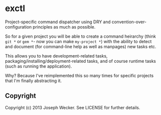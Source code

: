 exctl
=====

Project-specific command dispatcher using DRY and convention-over-configuration principles as much as possible.

So for a given project you will be able to create a command heirarchy (think `git *` or `gem *`- now you can make
`my-project *`) with the ability to detect and document (for command-line help as well as manpages) new tasks etc.

This allows you to have development-related tasks, packaging/installing/deployment-related tasks, and of course
runtime tasks (such as running the application).

Why? Because I've reimplemented this so many times for specific projects that I'm finally abstracting it.

Copyright
---------

Copyright (c) 2013 Joseph Wecker. See LICENSE for further details.

